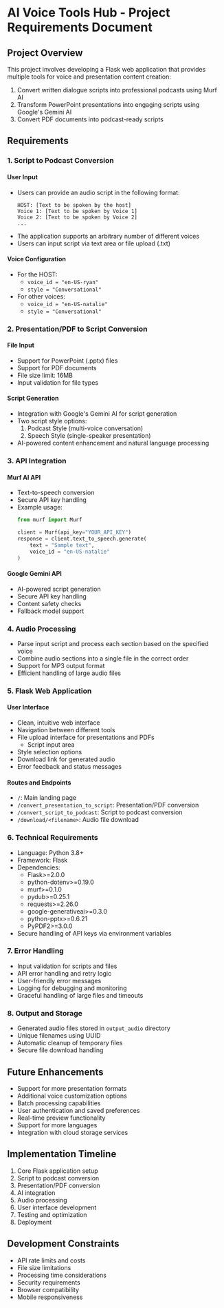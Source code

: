 # AI Voice Tools Hub - Project Requirements Document

## Project Overview
This project involves developing a Flask web application that provides multiple tools for voice and presentation content creation:
1. Convert written dialogue scripts into professional podcasts using Murf AI
2. Transform PowerPoint presentations into engaging scripts using Google's Gemini AI
3. Convert PDF documents into podcast-ready scripts

## Requirements

### 1. Script to Podcast Conversion
#### User Input
- Users can provide an audio script in the following format:
  ```
  HOST: [Text to be spoken by the host]
  Voice 1: [Text to be spoken by Voice 1]
  Voice 2: [Text to be spoken by Voice 2]
  ...
  ```
- The application supports an arbitrary number of different voices
- Users can input script via text area or file upload (.txt)

#### Voice Configuration
- For the HOST:
  - `voice_id = "en-US-ryan"`
  - `style = "Conversational"`
- For other voices:
  - `voice_id = "en-US-natalie"`
  - `style = "Conversational"`

### 2. Presentation/PDF to Script Conversion
#### File Input
- Support for PowerPoint (.pptx) files
- Support for PDF documents
- File size limit: 16MB
- Input validation for file types

#### Script Generation
- Integration with Google's Gemini AI for script generation
- Two script style options:
  1. Podcast Style (multi-voice conversation)
  2. Speech Style (single-speaker presentation)
- AI-powered content enhancement and natural language processing

### 3. API Integration
#### Murf AI API
- Text-to-speech conversion
- Secure API key handling
- Example usage:
  ```python
  from murf import Murf
  
  client = Murf(api_key="YOUR_API_KEY")
  response = client.text_to_speech.generate(
      text = "Sample text",
      voice_id = "en-US-natalie"
  )
  ```

#### Google Gemini API
- AI-powered script generation
- Secure API key handling
- Content safety checks
- Fallback model support

### 4. Audio Processing
- Parse input script and process each section based on the specified voice
- Combine audio sections into a single file in the correct order
- Support for MP3 output format
- Efficient handling of large audio files

### 5. Flask Web Application
#### User Interface
- Clean, intuitive web interface
- Navigation between different tools
- File upload interface for presentations and PDFs
  - Script input area
- Style selection options
- Download link for generated audio
- Error feedback and status messages

#### Routes and Endpoints
- `/`: Main landing page
- `/convert_presentation_to_script`: Presentation/PDF conversion
- `/convert_script_to_podcast`: Script to podcast conversion
- `/download/<filename>`: Audio file download

### 6. Technical Requirements
- Language: Python 3.8+
- Framework: Flask
- Dependencies:
  - Flask>=2.0.0
  - python-dotenv>=0.19.0
  - murf>=0.1.0
  - pydub>=0.25.1
  - requests>=2.26.0
  - google-generativeai>=0.3.0
  - python-pptx>=0.6.21
  - PyPDF2>=3.0.0
- Secure handling of API keys via environment variables

### 7. Error Handling
- Input validation for scripts and files
- API error handling and retry logic
- User-friendly error messages
- Logging for debugging and monitoring
- Graceful handling of large files and timeouts

### 8. Output and Storage
- Generated audio files stored in `output_audio` directory
- Unique filenames using UUID
- Automatic cleanup of temporary files
- Secure file download handling

## Future Enhancements
- Support for more presentation formats
- Additional voice customization options
- Batch processing capabilities
- User authentication and saved preferences
- Real-time preview functionality
- Support for more languages
- Integration with cloud storage services

## Implementation Timeline
1. Core Flask application setup
2. Script to podcast conversion
3. Presentation/PDF conversion
4. AI integration
5. Audio processing
6. User interface development
7. Testing and optimization
8. Deployment

## Development Constraints
- API rate limits and costs
- File size limitations
- Processing time considerations
- Security requirements
- Browser compatibility
- Mobile responsiveness